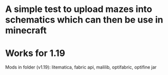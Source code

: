 # A simple test to upload mazes into schematics which can then be use in minecraft
# Works for 1.19

Mods in folder (v1.19): litematica, fabric api, malilib, optifabric, optifine jar